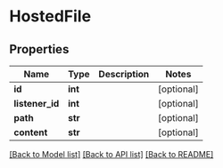 # HostedFile

## Properties
Name | Type | Description | Notes
------------ | ------------- | ------------- | -------------
**id** | **int** |  | [optional] 
**listener_id** | **int** |  | [optional] 
**path** | **str** |  | [optional] 
**content** | **str** |  | [optional] 

[[Back to Model list]](../README.md#documentation-for-models) [[Back to API list]](../README.md#documentation-for-api-endpoints) [[Back to README]](../README.md)


